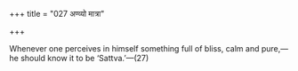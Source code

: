 +++
title = "027 अण्व्यो मात्रा"

+++

Whenever one perceives in himself something full of bliss, calm and pure,—he should know it to be ‘Sattva.’—(27)